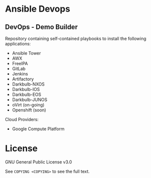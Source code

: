# Ansible Devops

## DevOps - Demo Builder

Repository containing self-contained playbooks to install the following applications:

- Ansible Tower
- AWX
- FreeIPA
- GitLab
- Jenkins
- Artifactory
- Darkbulb-NXOS
- Darkbulb-IOS
- Darkbulb-EOS
- Darkbulb-JUNOS
- oVirt (on-going)
- Openshift (soon)

Cloud Providers:

- Google Compute Platform

License
=======

GNU General Public License v3.0

See `COPYING <COPYING>` to see the full text.
